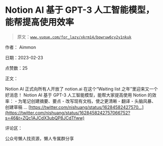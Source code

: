 # Notion AI 基于 GPT-3 人工智能模型，能帮提高使用效率

> 原文：[`www.yuque.com/for_lazy/xkrm14/bowruw6cy2y1nkuk`](https://www.yuque.com/for_lazy/xkrm14/bowruw6cy2y1nkuk)



作者： Aimmon



日期：2023-02-23



点赞数：25

<ne-card data-card-name="hr" data-card-type="block" id="ZI1a9" data-event-boundary="card">

正文：



Notion AI 正式向所有人开放了 notion.ai 在这个“Waiting list 之年”里迎来又一个好消息！ Notion AI 基于 GPT-3 人工智能模型，能帮大家提高使用 Notion 的效率： - 为笔记创建摘要、要点 - 改写现有文档，使之更清晰 - 翻译 - 头脑风暴、创建草稿 … [https://twitter.com/nishuang/status/16284582427570...](https://twitter.com/nishuang/status/1628458242757066752?s=46&t=ZQc1AJCdX3ubQP8JCdTfww)

<ne-card data-card-name="hr" data-card-type="block" id="Ct7yk" data-event-boundary="card">

评论区：

<ne-card data-card-name="hr" data-card-type="block" id="Pe7K7" data-event-boundary="card">

公众号懒人找资源，懒人专属群分享

</ne-card></ne-card></ne-card>
